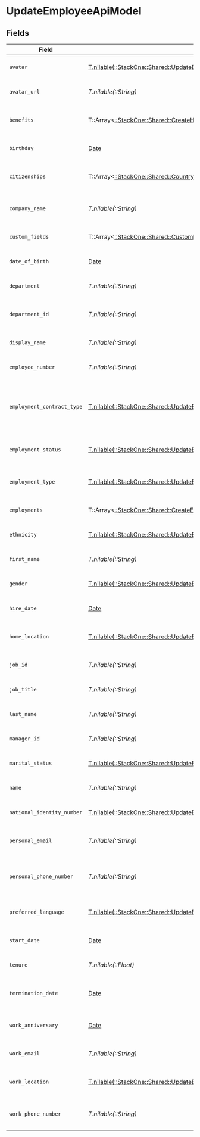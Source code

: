 # UpdateEmployeeApiModel


## Fields

| Field                                                                                                                                              | Type                                                                                                                                               | Required                                                                                                                                           | Description                                                                                                                                        | Example                                                                                                                                            |
| -------------------------------------------------------------------------------------------------------------------------------------------------- | -------------------------------------------------------------------------------------------------------------------------------------------------- | -------------------------------------------------------------------------------------------------------------------------------------------------- | -------------------------------------------------------------------------------------------------------------------------------------------------- | -------------------------------------------------------------------------------------------------------------------------------------------------- |
| `avatar`                                                                                                                                           | [T.nilable(::StackOne::Shared::UpdateEmployeeApiModelAvatar)](../../models/shared/updateemployeeapimodelavatar.md)                                 | :heavy_minus_sign:                                                                                                                                 | The employee avatar                                                                                                                                | https://example.com/avatar.png                                                                                                                     |
| `avatar_url`                                                                                                                                       | *T.nilable(::String)*                                                                                                                              | :heavy_minus_sign:                                                                                                                                 | The employee avatar Url                                                                                                                            | https://example.com/avatar.png                                                                                                                     |
| `benefits`                                                                                                                                         | T::Array<[::StackOne::Shared::CreateHRISBenefit](../../models/shared/createhrisbenefit.md)>                                                        | :heavy_minus_sign:                                                                                                                                 | Current benefits of the employee                                                                                                                   |                                                                                                                                                    |
| `birthday`                                                                                                                                         | [Date](https://ruby-doc.org/stdlib-2.6.1/libdoc/date/rdoc/Date.html)                                                                               | :heavy_minus_sign:                                                                                                                                 | The employee birthday                                                                                                                              | 2021-01-01T00:00:00Z                                                                                                                               |
| `citizenships`                                                                                                                                     | T::Array<[::StackOne::Shared::CountryCodeEnum](../../models/shared/countrycodeenum.md)>                                                            | :heavy_minus_sign:                                                                                                                                 | The citizenships of the Employee                                                                                                                   |                                                                                                                                                    |
| `company_name`                                                                                                                                     | *T.nilable(::String)*                                                                                                                              | :heavy_minus_sign:                                                                                                                                 | The employee company name                                                                                                                          | Example Corp                                                                                                                                       |
| `custom_fields`                                                                                                                                    | T::Array<[::StackOne::Shared::CustomFields](../../models/shared/customfields.md)>                                                                  | :heavy_minus_sign:                                                                                                                                 | The employee custom fields                                                                                                                         |                                                                                                                                                    |
| `date_of_birth`                                                                                                                                    | [Date](https://ruby-doc.org/stdlib-2.6.1/libdoc/date/rdoc/Date.html)                                                                               | :heavy_minus_sign:                                                                                                                                 | The employee date_of_birth                                                                                                                         | 1990-01-01T00:00.000Z                                                                                                                              |
| `department`                                                                                                                                       | *T.nilable(::String)*                                                                                                                              | :heavy_minus_sign:                                                                                                                                 | The employee department                                                                                                                            | Physics                                                                                                                                            |
| `department_id`                                                                                                                                    | *T.nilable(::String)*                                                                                                                              | :heavy_minus_sign:                                                                                                                                 | The employee department id                                                                                                                         | 3093                                                                                                                                               |
| `display_name`                                                                                                                                     | *T.nilable(::String)*                                                                                                                              | :heavy_minus_sign:                                                                                                                                 | The employee display name                                                                                                                          | Sir Issac Newton                                                                                                                                   |
| `employee_number`                                                                                                                                  | *T.nilable(::String)*                                                                                                                              | :heavy_minus_sign:                                                                                                                                 | The assigned employee number                                                                                                                       | 125                                                                                                                                                |
| `employment_contract_type`                                                                                                                         | [T.nilable(::StackOne::Shared::UpdateEmployeeApiModelEmploymentContractType)](../../models/shared/updateemployeeapimodelemploymentcontracttype.md) | :heavy_minus_sign:                                                                                                                                 | The employment work schedule type (e.g., full-time, part-time)                                                                                     | full_time                                                                                                                                          |
| `employment_status`                                                                                                                                | [T.nilable(::StackOne::Shared::UpdateEmployeeApiModelEmploymentStatus)](../../models/shared/updateemployeeapimodelemploymentstatus.md)             | :heavy_minus_sign:                                                                                                                                 | The employee employment status                                                                                                                     | active                                                                                                                                             |
| `employment_type`                                                                                                                                  | [T.nilable(::StackOne::Shared::UpdateEmployeeApiModelEmploymentType)](../../models/shared/updateemployeeapimodelemploymenttype.md)                 | :heavy_minus_sign:                                                                                                                                 | The employee employment type                                                                                                                       | full_time                                                                                                                                          |
| `employments`                                                                                                                                      | T::Array<[::StackOne::Shared::CreateEmploymentApiModel](../../models/shared/createemploymentapimodel.md)>                                          | :heavy_minus_sign:                                                                                                                                 | The employee employments                                                                                                                           |                                                                                                                                                    |
| `ethnicity`                                                                                                                                        | [T.nilable(::StackOne::Shared::UpdateEmployeeApiModelEthnicity)](../../models/shared/updateemployeeapimodelethnicity.md)                           | :heavy_minus_sign:                                                                                                                                 | The employee ethnicity                                                                                                                             | white                                                                                                                                              |
| `first_name`                                                                                                                                       | *T.nilable(::String)*                                                                                                                              | :heavy_minus_sign:                                                                                                                                 | The employee first name                                                                                                                            | Issac                                                                                                                                              |
| `gender`                                                                                                                                           | [T.nilable(::StackOne::Shared::UpdateEmployeeApiModelGender)](../../models/shared/updateemployeeapimodelgender.md)                                 | :heavy_minus_sign:                                                                                                                                 | The employee gender                                                                                                                                | male                                                                                                                                               |
| `hire_date`                                                                                                                                        | [Date](https://ruby-doc.org/stdlib-2.6.1/libdoc/date/rdoc/Date.html)                                                                               | :heavy_minus_sign:                                                                                                                                 | The employee hire date                                                                                                                             | 2021-01-01T00:00.000Z                                                                                                                              |
| `home_location`                                                                                                                                    | [T.nilable(::StackOne::Shared::UpdateEmployeeApiModelHomeLocation)](../../models/shared/updateemployeeapimodelhomelocation.md)                     | :heavy_minus_sign:                                                                                                                                 | The employee home location                                                                                                                         |                                                                                                                                                    |
| `job_id`                                                                                                                                           | *T.nilable(::String)*                                                                                                                              | :heavy_minus_sign:                                                                                                                                 | The employee job id                                                                                                                                | R-6789                                                                                                                                             |
| `job_title`                                                                                                                                        | *T.nilable(::String)*                                                                                                                              | :heavy_minus_sign:                                                                                                                                 | The employee job title                                                                                                                             | Physicist                                                                                                                                          |
| `last_name`                                                                                                                                        | *T.nilable(::String)*                                                                                                                              | :heavy_minus_sign:                                                                                                                                 | The employee last name                                                                                                                             | Newton                                                                                                                                             |
| `manager_id`                                                                                                                                       | *T.nilable(::String)*                                                                                                                              | :heavy_minus_sign:                                                                                                                                 | The employee manager ID                                                                                                                            | 67890                                                                                                                                              |
| `marital_status`                                                                                                                                   | [T.nilable(::StackOne::Shared::UpdateEmployeeApiModelMaritalStatus)](../../models/shared/updateemployeeapimodelmaritalstatus.md)                   | :heavy_minus_sign:                                                                                                                                 | The employee marital status                                                                                                                        | single                                                                                                                                             |
| `name`                                                                                                                                             | *T.nilable(::String)*                                                                                                                              | :heavy_minus_sign:                                                                                                                                 | The employee name                                                                                                                                  | Issac Newton                                                                                                                                       |
| `national_identity_number`                                                                                                                         | [T.nilable(::StackOne::Shared::UpdateEmployeeApiModelNationalIdentityNumber)](../../models/shared/updateemployeeapimodelnationalidentitynumber.md) | :heavy_minus_sign:                                                                                                                                 | The national identity number                                                                                                                       |                                                                                                                                                    |
| `personal_email`                                                                                                                                   | *T.nilable(::String)*                                                                                                                              | :heavy_minus_sign:                                                                                                                                 | The employee personal email                                                                                                                        | isaac.newton@example.com                                                                                                                           |
| `personal_phone_number`                                                                                                                            | *T.nilable(::String)*                                                                                                                              | :heavy_minus_sign:                                                                                                                                 | The employee personal phone number                                                                                                                 | +1234567890                                                                                                                                        |
| `preferred_language`                                                                                                                               | [T.nilable(::StackOne::Shared::UpdateEmployeeApiModelPreferredLanguage)](../../models/shared/updateemployeeapimodelpreferredlanguage.md)           | :heavy_minus_sign:                                                                                                                                 | The employee preferred language                                                                                                                    | en_US                                                                                                                                              |
| `start_date`                                                                                                                                       | [Date](https://ruby-doc.org/stdlib-2.6.1/libdoc/date/rdoc/Date.html)                                                                               | :heavy_minus_sign:                                                                                                                                 | The employee start date                                                                                                                            | 2021-01-01T00:00.000Z                                                                                                                              |
| `tenure`                                                                                                                                           | *T.nilable(::Float)*                                                                                                                               | :heavy_minus_sign:                                                                                                                                 | The employee tenure                                                                                                                                | 2                                                                                                                                                  |
| `termination_date`                                                                                                                                 | [Date](https://ruby-doc.org/stdlib-2.6.1/libdoc/date/rdoc/Date.html)                                                                               | :heavy_minus_sign:                                                                                                                                 | The employee termination date                                                                                                                      | 2021-01-01T00:00:00Z                                                                                                                               |
| `work_anniversary`                                                                                                                                 | [Date](https://ruby-doc.org/stdlib-2.6.1/libdoc/date/rdoc/Date.html)                                                                               | :heavy_minus_sign:                                                                                                                                 | The employee work anniversary                                                                                                                      | 2021-01-01T00:00:00Z                                                                                                                               |
| `work_email`                                                                                                                                       | *T.nilable(::String)*                                                                                                                              | :heavy_minus_sign:                                                                                                                                 | The employee work email                                                                                                                            | newton@example.com                                                                                                                                 |
| `work_location`                                                                                                                                    | [T.nilable(::StackOne::Shared::UpdateEmployeeApiModelWorkLocation)](../../models/shared/updateemployeeapimodelworklocation.md)                     | :heavy_minus_sign:                                                                                                                                 | The employee work location                                                                                                                         |                                                                                                                                                    |
| `work_phone_number`                                                                                                                                | *T.nilable(::String)*                                                                                                                              | :heavy_minus_sign:                                                                                                                                 | The employee work phone number                                                                                                                     | +1234567890                                                                                                                                        |